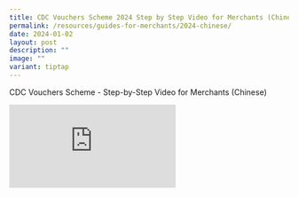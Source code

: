 ```yaml
---
title: CDC Vouchers Scheme 2024 Step by Step Video for Merchants (Chinese)
permalink: /resources/guides-for-merchants/2024-chinese/
date: 2024-01-02
layout: post
description: ""
image: ""
variant: tiptap
---
```

<p>CDC Vouchers Scheme - Step-by-Step Video for Merchants (Chinese)</p><p></p><div class="iframe-wrapper"><iframe allowfullscreen="true" frameborder="0" src="https://www.youtube.com/embed/nia5zfijP_4?si=IOWVErachL6fekOc"></iframe></div><p></p>